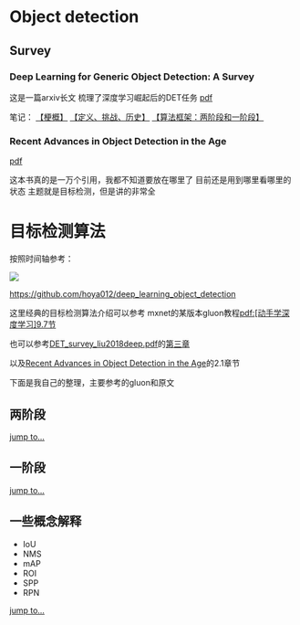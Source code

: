 # Object detection

## Survey

### Deep Learning for Generic Object Detection: A Survey

这是一篇arxiv长文 梳理了深度学习崛起后的DET任务 
[pdf](./DET_survey_liu2018deep/DET_survey_liu2018deep.pdf)

笔记：
 [【梗概】](./DET_survey_liu2018deep/DET_survey_liu2018deep(一).md) 
[【定义、挑战、历史】](./DET_survey_liu2018deep/DET_survey_liu2018deep(二).md)
[【算法框架：两阶段和一阶段】](./DET_survey_liu2018deep/DET_survey_liu2018deep(三).md)

### Recent Advances in Object Detection in the Age

[pdf](./age_advances/Recent%20Advances%20in%20Object%20Detection%20in%20the%20Age.pdf
)

这本书真的是一万个引用，我都不知道要放在哪里了 目前还是用到哪里看哪里的状态
主题就是目标检测，但是讲的非常全

# 目标检测算法

按照时间轴参考：

![](./img/deep_learning_object_detection_history.PNG)

https://github.com/hoya012/deep_learning_object_detection


这里经典的目标检测算法介绍可以参考 mxnet的某版本gluon教程[pdf:[动手学深度学习]9.7节](../book/)

也可以参考[DET_survey_liu2018deep.pdf](./DET_survey_liu2018deep/DET_survey_liu2018deep.pdf)的[第三章](./DET_survey_liu2018deep/DET_survey_liu2018deep(三).md)

以及[Recent Advances in Object Detection in the Age](./age_advances)的2.1章节

下面是我自己的整理，主要参考的gluon和原文

## 两阶段

[jump to...](./2)


## 一阶段

[jump to...](./1)

## 一些概念解释

* IoU
* NMS
* mAP
* ROI
* SPP
* RPN

[jump to...](./feynman)